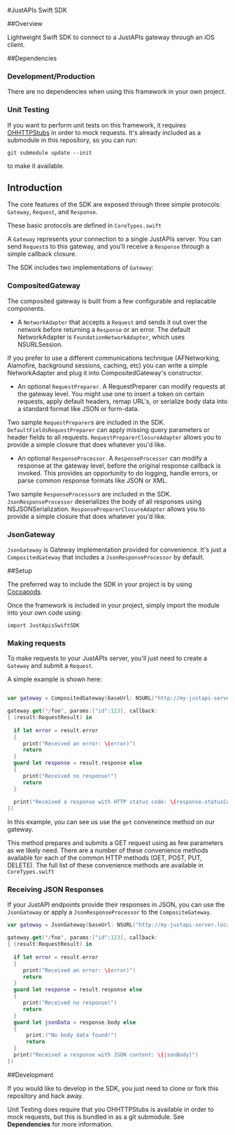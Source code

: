 #JustAPIs Swift SDK

##Overview

Lightweight Swift SDK to connect to a JustAPIs gateway through an iOS client.

##Dependencies

### Development/Production
There are no dependencies when using this framework in your own project.

### Unit Testing
If you want to perform unit tests on this framework, it requires [OHHTTPStubs](https://github.com/AliSoftware/OHHTTPStubs/) in order to mock requests. It's already included as a submodule in this repository, so you can run:

```git submodule update --init``` 

to make it available.

## Introduction

The core features of the SDK are exposed through three simple protocols: `Gateway`, `Request`, and `Response`. 

These basic protocols are defined in `CoreTypes.swift`

A `Gateway` represents your connection to a single JustAPIs server. You can send `Request`s to this gateway, and you'll receive a `Response` through a simple callback closure.

The SDK includes two implementations of `Gateway`:

### CompositedGateway
The composited gateway is built from a few configurable and replacable components.

* A `NetworkAdapter` that accepts a `Request` and sends it out over the network before returning a `Response` or an error. The default NetworkAdapter is `FoundationNetworkAdapter`, which uses NSURLSession. 

If you prefer to use a different communications technique (AFNetworking, Alamofire, background sessions, caching, etc) you can write a simple NetworkAdapter and plug it into CompositedGateway's constructor.

* An optional `RequestPreparer`. A RequestPreparer can modify requests at the gateway level. You might use one to insert a token on certain requests, apply default headers, remap URL's, or serialize body data into a standard format like JSON or form-data.

Two sample `RequestPreparer`s are included in the SDK. `DefaultFieldsRequestPreparer` can apply missing query parameters or header fields to all requests. `RequestPreparerClosureAdapter` allows you to provide a simple closure that does whatever you'd like.

* An optional `ResponseProcessor`. A `ResponseProcessor` can modify a response at the gateway level, before the original response callback is invoked. This provides an opportunity to do logging, handle errors, or parse common response formats like JSON or XML.

Two sample `ResponseProcessor`s are included in the SDK. `JsonResponseProcessor` deserializes the body of all responses using NSJSONSerialization. `ResponsePreparerClosureAdapter` allows you to provide a simple closure that does whatever you'd like.

### JsonGateway

`JsonGateway` is Gateway implementation provided for convenience. It's just a `CompositedGateway` that includes a `JsonResponseProcessor` by default.

##Setup

The preferred way to include the SDK in your project is by using [Cocoapods](https://cocoapods.org).

Once the framework is included in your project, simply import the module into your own code using:

`import JustApisSwiftSDK`

### Making requests

To make requests to your JustAPIs server, you'll just need to create a `Gateway` and submit a `Request`. 

A simple example is shown here: 

```swift

var gateway = CompositedGateway(baseUrl: NSURL("http://my-justapi-server.local:5000/"))

gateway.get('/foo', params:["id":123], callback:
{ (result:RequestResult) in
  
  if let error = result.error
  {
     print("Received an error: \(error)")
     return
  }
  guard let response = result.response else
  {
     print("Received no response!")
     return
  }
  
  print("Received a response with HTTP status code: \(response.statusCode)")
})
```

In this example, you can see us use the `get` conveneince method on our gateway. 

This method prepares and submits a GET request using as few parameters as we likely need. There are a number of these convenience methods available for each of the common HTTP methods (GET, POST, PUT, DELETE). The full list of these convenience methods are available in `CoreTypes.swift`

### Receiving JSON Responses

If your JustAPI endpoints provide their responses in JSON, you can use the `JsonGateway` or apply a `JsonResponseProcessor` to the `CompositeGateway`.

```swift
var gateway = JsonGateway(baseUrl: NSURL("http://my-justapi-server.local:5000/"))

gateway.get('/foo', params:["id":123], callback:
{ (result:RequestResult) in
  
  if let error = result.error
  {
     print("Received an error: \(error)")
     return
  }
  guard let response = result.response else
  {
     print("Received no response!")
     return
  }
  guard let jsonData = response.body else
  {
  	  print:("No body data found!")
  	  return
  }
  print("Received a response with JSON content: \(jsonBody)")
})

```

##Development

If you would like to develop in the SDK, you just need to clone or fork this repository and hack away. 

Unit Testing does require that you OHHTTPStubs is available in order to mock requests, but this is bundled in as a git submodule. See **Dependencies** for more information.